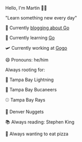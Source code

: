 Hello, I'm Martin 👋🏻

"Learn something new every day"

🔭  Currently [blogging about Go](https://www.martincartledge.io/)

🌱  Currently learning [Go](https://golang.org/)

🛩  Currently working at [Gogo](https://www.gogoair.com/)

😄  Pronouns: he/him
 
Always rooting for: 

🏒  Tampa Bay Lightning

🏈  Tampa Bay Bucaneers 

⚾️  Tampa Bay Rays

🏀  Denver Nuggets

📚 Always reading: Stephen King

🍕 Always wanting to eat pizza
